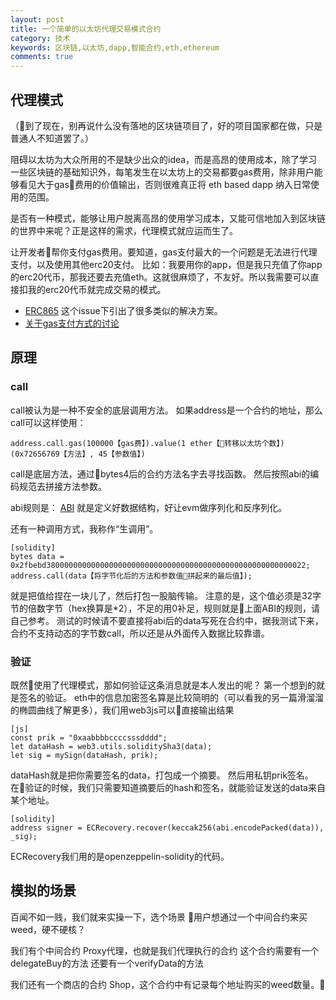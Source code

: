 ```yaml
---
layout: post
title: 一个简单的以太坊代理交易模式合约
category: 技术
keywords: 区块链,以太坊,dapp,智能合约,eth,ethereum
comments: true
---
```


## 代理模式
（到了现在，别再说什么没有落地的区块链项目了，好的项目国家都在做，只是普通人不知道罢了。）

阻碍以太坊为大众所用的不是缺少出众的idea，而是高昂的使用成本，除了学习一些区块链的基础知识外，每笔发生在以太坊上的交易都要gas费用，除非用户能够看见大于gas费用的价值输出，否则很难真正将 eth based dapp 纳入日常使用的范围。

是否有一种模式，能够让用户脱离高昂的使用学习成本，又能可信地加入到区块链的世界中来呢？正是这样的需求，代理模式就应运而生了。

让开发者帮你支付gas费用。要知道，gas支付最大的一个问题是无法进行代理支付，以及使用其他erc20支付。
比如：我要用你的app，但是我只充值了你app的erc20代币，那我还要去充值eth。这就很麻烦了，不友好。所以我需要可以直接扣我的erc20代币就完成交易的模式。

- [ERC865](https://github.com/ethereum/EIPs/issues/865)
这个issue下引出了很多类似的解决方案。
- [关于gas支付方式的讨论](https://ethresear.ch/t/pos-and-economic-abstraction-stakers-would-be-able-to-accept-gas-price-in-any-erc20-token/721)

## 原理

### call
call被认为是一种不安全的底层调用方法。
如果address是一个合约的地址，那么call可以这样使用：
```
address.call.gas(100000【gas费】).value(1 ether【转移以太坊个数】)(0x72656769【方法】, 45【参数值】)
```
call是底层方法，通过bytes4后的合约方法名字去寻找函数。
然后按照abi的编码规范去拼接方法参数。

abi规则是：
[ABI](https://github.com/ethereum/wiki/wiki/Ethereum-Contract-ABI)
就是定义好数据结构，好让evm做序列化和反序列化。

还有一种调用方式，我称作“生调用”。
``` 
[solidity]
bytes data = 0x2fbebd3800000000000000000000000000000000000000000000000000000022;
address.call(data【将字节化后的方法和参数值拼起来的最后值】);
```
就是把值给捏在一块儿了，然后打包一股脑传输。
注意的是，这个值必须是32字节的倍数字节（hex换算是*2），不足的用0补足，规则就是上面ABI的规则，请自己参考。
测试的时候请不要直接将abi后的data写死在合约中，据我测试下来，合约不支持动态的字节数call，所以还是从外面传入数据比较靠谱。

### 验证
既然使用了代理模式，那如何验证这条消息就是本人发出的呢？
第一个想到的就是签名的验证。
eth中的信息加密签名算是比较简明的（可以看我的另一篇滑溜溜的椭圆曲线了解更多），我们用web3js可以直接输出结果
```
[js]
const prik = "0xaabbbbccccsssdddd";
let dataHash = web3.utils.soliditySha3(data);
let sig = mySign(dataHash, prik);
```
dataHash就是把你需要签名的data，打包成一个摘要。
然后用私钥prik签名。
在验证的时候，我们只需要知道摘要后的hash和签名，就能验证发送的data来自某个地址。
```
[solidity]
address signer = ECRecovery.recover(keccak256(abi.encodePacked(data)), _sig);
```
ECRecovery我们用的是openzeppelin-solidity的代码。


## 模拟的场景
百闻不如一贱，我们就来实操一下，选个场景
用户想通过一个中间合约来买weed，硬不硬核？

我们有个中间合约
Proxy代理，也就是我们代理执行的合约
这个合约需要有一个delegateBuy的方法
还要有一个verifyData的方法

我们还有一个商店的合约
Shop，这个合约中有记录每个地址购买的weed数量。

```

```

